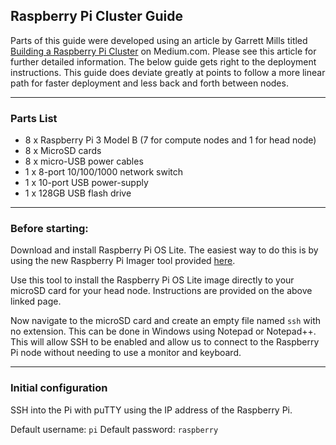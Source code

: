 ## Raspberry Pi Cluster Guide

Parts of this guide were developed using an article by Garrett Mills titled [Building a Raspberry Pi Cluster](https://glmdev.medium.com/building-a-raspberry-pi-cluster-784f0df9afbd) on Medium.com. Please see this article for further detailed information. The below guide gets right to the deployment instructions. This guide does deviate greatly at points to follow a more linear path for faster deployment and less back and forth between nodes.

---

### Parts List

- 8 x Raspberry Pi 3 Model B (7 for compute nodes and 1 for head node)
- 8 x MicroSD cards
- 8 x micro-USB power cables
- 1 x 8-port 10/100/1000 network switch
- 1 x 10-port USB power-supply
- 1 x 128GB USB flash drive

---

### Before starting:

Download and install Raspberry Pi OS Lite. The easiest way to do this is by using the new Raspberry Pi Imager tool provided [here](https://www.raspberrypi.org/software/).

Use this tool to install the Raspberry Pi OS Lite image directly to your microSD card for your head node. Instructions are provided on the above linked page.

Now navigate to the microSD card and create an empty file named `ssh` with no extension. This can be done in Windows using Notepad or Notepad++. This will allow SSH to be enabled and allow us to connect to the Raspberry Pi node without needing to use a monitor and keyboard.

---

### Initial configuration

SSH into the Pi with puTTY using the IP address of the Raspberry Pi.

Default username: `pi`
Default password: `raspberry`
